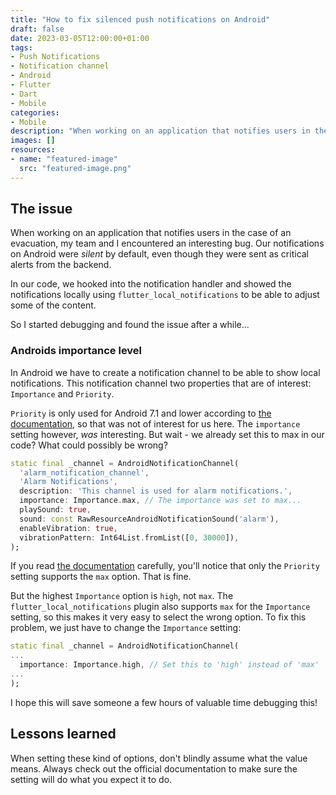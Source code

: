 ```yaml
---
title: "How to fix silenced push notifications on Android"
draft: false
date: 2023-03-05T12:00:00+01:00
tags: 
- Push Notifications
- Notification channel
- Android
- Flutter
- Dart
- Mobile
categories:
- Mobile
description: "When working on an application that notifies users in the case of an evacuation, my team and I encountered an interesting bug. Other developers are probably going to run into the same issue, so here's how to fix it."
images: []
resources:
- name: "featured-image"
  src: "featured-image.png"
---
```


<!--more-->

## The issue

When working on an application that notifies users in the case of an evacuation, my team and I encountered an interesting bug. Our notifications on Android were *silent* by default, even though they were sent as critical alerts from the backend.

In our code, we hooked into the notification handler and showed the notifications locally using `flutter_local_notifications` to be able to adjust some of the content.

So I started debugging and found the issue after a while...

### Androids importance level

In Android we have to create a notification channel to be able to show local notifications. This notification channel two properties that are of interest: `Importance` and `Priority`.

`Priority` is only used for Android 7.1 and lower according to [the documentation](https://developer.android.com/develop/ui/views/notifications/channels#importance), so that was not of interest for us here. The `importance` setting however, *was* interesting. But wait - we already set this to max in our code? What could possibly be wrong?

```dart
static final _channel = AndroidNotificationChannel(
  'alarm_notification_channel',
  'Alarm Notifications',
  description: 'This channel is used for alarm notifications.',
  importance: Importance.max, // The importance was set to max...
  playSound: true,
  sound: const RawResourceAndroidNotificationSound('alarm'),
  enableVibration: true,
  vibrationPattern: Int64List.fromList([0, 30000]),
);
```

If you read [the documentation](https://developer.android.com/develop/ui/views/notifications/channels#importance) carefully, you'll notice that only the `Priority` setting supports the `max` option. That is fine.

But the highest `Importance` option is `high`, not `max`. The `flutter_local_notifications` plugin also supports `max` for the `Importance` setting, so this makes it very easy to select the wrong option. To fix this problem, we just have to change the `Importance` setting:

```dart
static final _channel = AndroidNotificationChannel(
...
  importance: Importance.high, // Set this to 'high' instead of 'max'
...
);
```

I hope this will save someone a few hours of valuable time debugging this!

## Lessons learned

When setting these kind of options, don't blindly assume what the value means. Always check out the official documentation to make sure the setting will do what you expect it to do.
